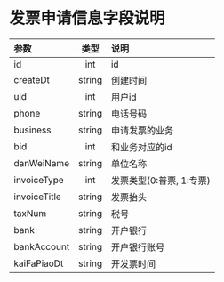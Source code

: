 # 发票申请信息字段说明

|  参数  |  类型  |  说明  |
| :---- | :----: | :----  |
|  id  |  int  |  id  |
|  createDt  |  string  | 创建时间 |
|  uid  |  int  |  用户id  |
|  phone  |  string  |  电话号码  |
|  business  |  string  |  申请发票的业务  |
|  bid  |  int  |  和业务对应的id  |
|  danWeiName  |  string  |  单位名称  |
|  invoiceType  |  int  |  发票类型(0:普票, 1:专票)  |
|  invoiceTitle  |  string  |  发票抬头  |
|  taxNum  |  string  |  税号  |
|  bank  |  string  |  开户银行  |
|  bankAccount  |  string  |  开户银行账号  |
|  kaiFaPiaoDt  |  string  |  开发票时间  |